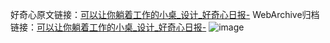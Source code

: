 好奇心原文链接：[可以让你躺着工作的小桌_设计_好奇心日报-](https://www.qdaily.com/articles/5286.html)
WebArchive归档链接：[可以让你躺着工作的小桌_设计_好奇心日报-](http://web.archive.org/web/20190623164415/https://www.qdaily.com/articles/5286.html)
![image](http://ww3.sinaimg.cn/large/007d5XDply1g3wgvirgedj30u02s0dtp)